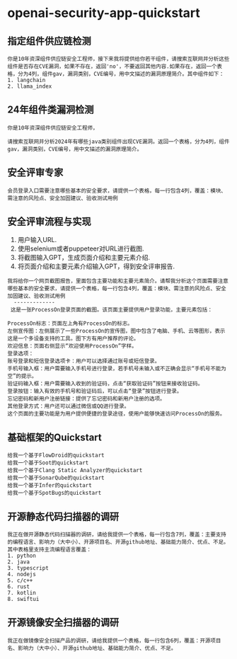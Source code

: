 # openai-security-app-quickstart
## 指定组件供应链检测
```
你是10年资深组件供应链安全工程师，接下来我将提供给你若干组件，请搜索互联网并分析这些组件是否存在CVE漏洞，如果不存在，返回'no'，不要返回其他内容.如果存在，返回一个表格，分为4列，组件gav，漏洞类别，CVE编号，用中文描述的漏洞原理简介。其中组件如下：
1. langchain
2. llama_index
```

## 24年组件类漏洞检测
```
你是10年资深组件供应链安全工程师，

请搜索互联网并分析2024年有哪些java类别组件出现CVE漏洞。返回一个表格，分为4列，组件gav，漏洞类别，CVE编号，用中文描述的漏洞原理简介。
```


## 安全评审专家
```
会员登录入口需要注意哪些基本的安全要求，请提供一个表格，每一行包含4列，覆盖：模块、需注意的风险点、安全加固建议、验收测试用例
```


## 安全评审流程与实现
1. 用户输入URL.
2. 使用selenium或者puppeteer对URL进行截图.
3. 将截图输入GPT，生成页面介绍和主要元素介绍.
4. 将页面介绍和主要元素介绍输入GPT，得到安全评审报告.
```
我将给你一个网页截图报告，里面包含主要功能和主要元素简介。请帮我分析这个页面需要注意哪些基本的安全要求，请提供一个表格，每一行包含4列，覆盖：模块、需注意的风险点、安全加固建议、验收测试用例
  -------------
 这是一张ProcessOn登录页面的截图。该页面主要提供用户登录功能，主要元素包括：

ProcessOn标志：页面左上角有ProcessOn的标志。
左侧宣传图：左侧展示了一些ProcessOn的宣传图，图中包含了电脑、手机、云等图形，表示这是一个多设备支持的工具。图下方有用户推荐的评论。
欢迎信息：页面右侧显示“欢迎使用ProcessOn”字样。
登录选项：
账号登录和短信登录选项卡：用户可以选择通过账号或短信登录。
手机号输入框：用户需要输入手机号进行登录，若手机号未输入或不正确会显示“手机号不能为空”的提示。
验证码输入框：用户需要输入收到的验证码，点击“获取验证码”按钮来接收验证码。
登录按钮：输入有效的手机号和验证码后，可以点击“登录”按钮进行登录。
忘记密码和新用户注册链接：提供了忘记密码和新用户注册的选项。
其他登录方式：用户还可以通过微信或QQ进行登录。
这个页面的主要功能是为用户提供便捷的登录途径，使用户能够快速访问ProcessOn的服务。
```

## 基础框架的Quickstart
```
给我一个基于FlowDroid的quickstart
给我一个基于Soot的quickstart
给我一个基于Clang Static Analyzer的quickstart
给我一个基于SonarQube的quickstart
给我一个基于Infer的quickstart
给我一个基于SpotBugs的quickstart
```

## 开源静态代码扫描器的调研
```
我正在做开源静态代码扫描器的调研，请给我提供一个表格，每一行包含7列，覆盖：主要支持的编程语言、影响力（大中小）、开源项目名、开源github地址、基础能力简介、优点、不足。
其中表格里支持主流编程语言覆盖：
1. python
2. java
3. typescript
4. nodejs
5. c/c++
6. rust
7. kotlin
8. swiftui
```

## 开源镜像安全扫描器的调研
```
我正在做镜像安全扫描产品的调研，请给我提供一个表格，每一行包含6列，覆盖：开源项目名、影响力（大中小）、开源github地址、基础能力简介、优点、不足。
```

